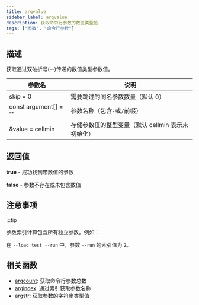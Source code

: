 ```yaml
---
title: argvalue
sidebar_label: argvalue
description: 获取命令行参数的数值类型值
tags: ["参数", "命令行参数"]
---
```


## 描述

获取通过双破折号(--)传递的数值类型参数值。

| 参数名                | 说明                                              |
| --------------------- | ------------------------------------------------- |
| skip = 0              | 需要跳过的同名参数数量（默认 0）                  |
| const argument[] = "" | 参数名称（包含`-`或`/`前缀）                      |
| &value = cellmin      | 存储参数值的整型变量（默认 cellmin 表示未初始化） |

## 返回值

**true** - 成功找到带数值的参数

**false** - 参数不存在或未包含数值

## 注意事项

:::tip

参数索引计算包含所有独立参数。例如：

在 `--load test --run` 中，参数 `--run` 的索引值为 `2`。

## 相关函数

- [argcount](参数数量): 获取命令行参数总数
- [argindex](参数索引): 通过索引获取参数名称
- [argstr](参数字符串): 获取参数的字符串类型值

